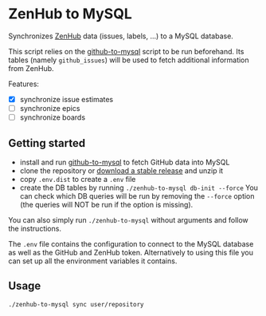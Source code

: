 # ZenHub to MySQL

Synchronizes [ZenHub](https://www.zenhub.com/) data (issues, labels, ...) to a MySQL database.

This script relies on the [github-to-mysql](https://github.com/wizaplace/github-to-mysql) script to be run beforehand. Its tables (namely `github_issues`) will be used to fetch additional information from ZenHub.

Features:

- [x] synchronize issue estimates
- [ ] synchronize epics
- [ ] synchronize boards

## Getting started

- install and run [github-to-mysql](https://github.com/wizaplace/github-to-mysql) to fetch GitHub data into MySQL
- clone the repository or [download a stable release](https://github.com/wizaplace/zenhub-to-mysql/releases) and unzip it
- copy `.env.dist` to create a `.env` file
- create the DB tables by running `./zenhub-to-mysql db-init --force`
    You can check which DB queries will be run by removing the `--force` option (the queries will NOT be run if the option is missing).
    
You can also simply run `./zenhub-to-mysql` without arguments and follow the instructions.

The `.env` file contains the configuration to connect to the MySQL database as well as the GitHub and ZenHub token. Alternatively to using this file you can set up all the environment variables it contains.

## Usage

```
./zenhub-to-mysql sync user/repository
```
